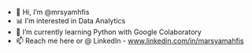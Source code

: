 - 👋 Hi, I’m @mrsyamhfis
- 📊 I’m interested in Data Analytics
- 🌱 I’m currently learning Python with Google Colaboratory
- 📫 Reach me here or @ LinkedIn - www.linkedin.com/in/marsyamahfis

<!---
mrsyamhfis/mrsyamhfis is a ✨ special ✨ repository because its `README.md` (this file) appears on your GitHub profile.
You can click the Preview link to take a look at your changes.
--->
